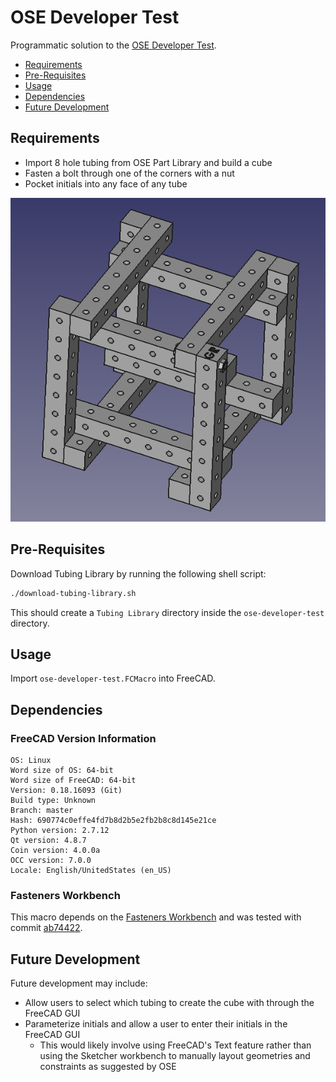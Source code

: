 # OSE Developer Test
Programmatic solution to the [OSE Developer Test](https://wiki.opensourceecology.org/wiki/Developer_Test).

* [Requirements](#requirements)
* [Pre-Requisites](#pre-requisites)
* [Usage](#usage)
* [Dependencies](#dependencies)
* [Future Development](#future-development)

## Requirements
* Import 8 hole tubing from OSE Part Library and build a cube
* Fasten a bolt through one of the corners with a nut
* Pocket initials into any face of any tube

![OSE Developer Test](ose-developer-test.png)

## Pre-Requisites
Download Tubing Library by running the following shell script:

```sh
./download-tubing-library.sh
```

This should create a `Tubing Library` directory inside the `ose-developer-test` directory.

## Usage
Import `ose-developer-test.FCMacro` into FreeCAD.

## Dependencies
### FreeCAD Version Information
```
OS: Linux
Word size of OS: 64-bit
Word size of FreeCAD: 64-bit
Version: 0.18.16093 (Git)
Build type: Unknown
Branch: master
Hash: 690774c0effe4fd7b8d2b5e2fb2b8c8d145e21ce
Python version: 2.7.12
Qt version: 4.8.7
Coin version: 4.0.0a
OCC version: 7.0.0
Locale: English/UnitedStates (en_US)
```

### Fasteners Workbench
This macro depends on the [Fasteners Workbench](https://github.com/shaise/FreeCAD_FastenersWB) and was tested with commit [ab74422](https://github.com/shaise/FreeCAD_FastenersWB/commit/ab74422090ae7faf17f009d9b736a31de98875d3).

## Future Development
Future development may include:
* Allow users to select which tubing to create the cube with through the FreeCAD GUI
* Parameterize initials and allow a user to enter their initials in the FreeCAD GUI
    * This would likely involve using FreeCAD's Text feature rather than using the Sketcher workbench to manually layout geometries and constraints as suggested by OSE
